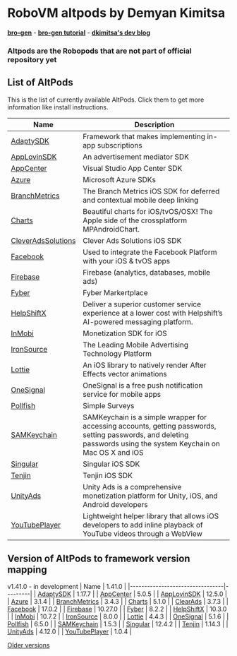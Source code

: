 # RoboVM altpods by Demyan Kimitsa
[**bro-gen**](https://github.com/dkimitsa/robovm-bro-gen) -
[**bro-gen tutorial**](https://dkimitsa.github.io/2017/10/19/bro-gen-tutorial/) -
[**dkimitsa's dev blog**](https://dkimitsa.github.io/)

### Altpods are the Robopods that are not part of official repository yet


## List of AltPods

This is the list of currently available AltPods. Click them to get more information like install instructions.

| Name                             | Description                                                                                                                                                        |
|----------------------------------|--------------------------------------------------------------------------------------------------------------------------------------------------------------------|
| [AdaptySDK](adapty/)             | Framework that makes implementing in-app subscriptions                                                                                                             |
| [AppLovinSDK](applovinsdk/)      | An advertisement mediator SDK                                                                                                                                      |
| [AppCenter](appcenter/)          | Visual Studio App Center SDK                                                                                                                                       |
| [Azure](azure/)                  | Microsoft Azure SDKs                                                                                                                                               |
| [BranchMetrics](branchmetrics/)  | The Branch Metrics iOS SDK for deferred and contextual mobile deep linking                                                                                         |
| [Charts](charts/)                | Beautiful charts for iOS/tvOS/OSX! The Apple side of the crossplatform MPAndroidChart.                                                                             |
| [CleverAdsSolutions](cleverads/) | Clever Ads Solutions iOS SDK                                                                                                                                       |
| [Facebook](facebook/)            | Used to integrate the Facebook Platform with your iOS & tvOS apps                                                                                                  |
| [Firebase](firebase/)            | Firebase (analytics, databases, mobile ads)                                                                                                                        |
| [Fyber](fyber/)                  | Fyber Markertplace                                                                                                                                                 |
| [HelpShiftX](helpshift/)         | Deliver a superior customer service experience at a lower cost with Helpshift’s AI-powered messaging platform.                                                     |
| [InMobi](inmobi/)                | Monetization SDK for iOS                                                                                                                                           |
| [IronSource](ironsource/)        | The Leading Mobile Advertising Technology Platform                                                                                                                 |
| [Lottie](lottie/)                | An iOS library to natively render After Effects vector animations                                                                                                  |
| [OneSignal](onesignal/)          | OneSignal is a free push notification service for mobile apps                                                                                                      |
| [Pollfish](pollfish/)            | Simple Surveys                                                                                                                                                     |
| [SAMKeychain](samkeychain/)      | SAMKeychain is a simple wrapper for accessing accounts, getting passwords, setting passwords, and deleting passwords using the system Keychain on Mac OS X and iOS |
| [Singular](singular/)            | Singular iOS SDK                                                                                                                                                   |
| [Tenjin](tenjin/)                | Tenjin iOS SDK                                                                                                                                                     |
| [UnityAds](unitryads/)           | Unity Ads is a comprehensive monetization platform for Unity, iOS, and Android developers                                                                          |
| [YouTubePlayer](youtube/)        | Lightweight helper library that allows iOS developers to add inline playback of YouTube videos through a WebView                                                   |


## Version of AltPods to framework version mapping

v1.41.0 - in development
| Name                            | 1.41.0  |
|---------------------------------|---------|
| [AdaptySDK](adapty/)            | 1.17.7  |
| [AppCenter](appcenter/)         | 5.0.5   |
| [AppLovinSDK](applovinsdk/)     | 12.5.0  |
| [Azure](azure/)                 | 3.1.4   |
| [BranchMetrics](branchmetrics/) | 3.4.3   |
| [Charts](charts/)               | 5.1.0   |
| [ClearAds](cleverads/)          | 3.7.3   |
| [Facebook](facebook/)           | 17.0.2  |
| [Firebase](firebase/)           | 10.27.0 |
| [Fyber](fyber/)                 | 8.2.2   |
| [HelpShiftX](helpshift/)        | 10.3.0  |
| [InMobi](inmobi/)               | 10.7.2  |
| [IronSource](ironsource/)       | 8.0.0   |
| [Lottie](lottie/)               | 4.4.3   |
| [OneSignal](onesignal/)         | 5.1.6   |
| [Pollfish](pollfish/)           | 6.5.0   |
| [SAMKeychain](samkeychain/)     | 1.5.3   |
| [Singular](singular/)           | 12.4.2  |
| [Tenjin](tenjin/)               | 1.14.3  |
| [UnityAds](unityads/)           | 4.12.0  |
| [YouTubePlayer](youtube/)       | 1.0.4   |

[Older versions](CHANGELOG.md)